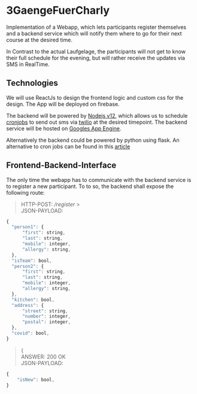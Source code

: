 # 3GaengeFuerCharly

Implementation of a Webapp, which lets participants register themselves and a backend service which will notify them where to go for their next course at the desired time.

In Contrast to the actual Laufgelage, the participants will not get to know their full schedule for the evening, but will rather receive the updates via SMS in RealTime.

## Technologies

We will use ReactJs to design the frontend logic and custom css for the design. The App will be deployed on firebase.

The backend will be powered by [Nodejs v12](https://github.com/nodejs/node), which allows us to schedule [cronjobs](https://www.npmjs.com/package/cron) to send out sms via [twilio](https://www.npmjs.com/package/twilio) at the desired timepoint. The backend service will be hosted on [Googles App Engine](https://cloud.google.com/appengine/docs).

Alternatively the backend could be powered by python using flask. An alternative to cron jobs can be found in this [article](https://medium.com/thetiltblog/creating-scheduled-functions-in-python-apps-400ecea05bc3)

## Frontend-Backend-Interface

The only time the webapp has to communicate with the backend service is to register a new participant. To to so, the backend shall expose the following route:

> HTTP-POST: _/register_ > <br>JSON-PAYLOAD:

```js
{
  "person1": {
      "first": string,
      "last": string,
      "mobile": integer,
      "allergy": string,
  },
  "isTeam": bool,
  "person2": {
      "first": string,
      "last": string,
      "mobile": integer,
      "allergy": string,
  },
  "kitchen": bool,
  "address": {
      "street": string,
      "number": integer,
      "postal": integer,
  },
  "covid": bool,
}
```

> {
> <br> ANSWER: 200 OK
> <br>JSON-PAYLOAD:

```js
{
    "isNew": bool,
}
```
